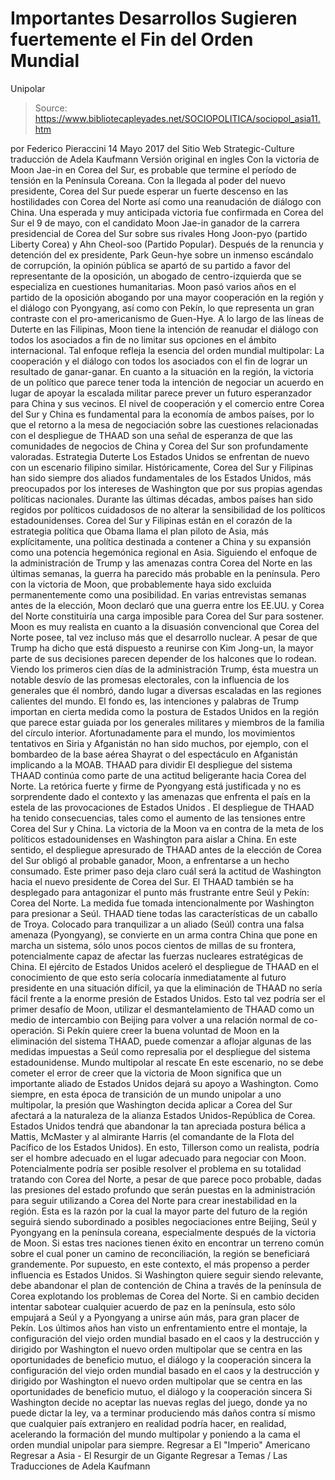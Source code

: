 # Importantes Desarrollos Sugieren fuertemente el Fin del Orden Mundial 
Unipolar

> Source: https://www.bibliotecapleyades.net/SOCIOPOLITICA/sociopol_asia11.htm

por Federico Pieraccini 14 Mayo 2017
del Sitio Web Strategic-Culture
traducción de Adela Kaufmann Versión original en ingles
Con la victoria de Moon Jae-in en Corea del Sur,
es probable que termine el período de tensión en la Península Coreana.
Con la llegada al poder del nuevo presidente,
Corea del Sur puede esperar un fuerte descenso
en las hostilidades con Corea del Norte
así como una reanudación
de diálogo con China.
Una esperada y muy anticipada victoria fue confirmada en Corea del Sur el 9 de mayo, con el candidato Moon Jae-in ganador de la carrera presidencial de Corea del Sur sobre sus rivales Hong Joon-pyo (partido Liberty Corea) y Ahn Cheol-soo (Partido Popular).
Después de la renuncia y detención del ex presidente, Park Geun-hye sobre un inmenso escándalo de corrupción, la opinión pública se apartó de su partido a favor del representante de la oposición, un abogado de centro-izquierda que se especializa en cuestiones humanitarias.
Moon pasó varios años en el partido de la oposición abogando por una mayor cooperación en la región y el diálogo con Pyongyang, así como con Pekín, lo que representa un gran contraste con el pro-americanismo de Guen-Hye.
A lo largo de las líneas de Duterte en las Filipinas, Moon tiene la intención de reanudar el diálogo con todos los asociados a fin de no limitar sus opciones en el ámbito internacional.
Tal enfoque refleja la esencia del orden mundial multipolar:
La cooperación y el diálogo con todos los asociados con el fin de lograr un resultado de ganar-ganar.
En cuanto a la situación en la región, la victoria de un político que parece tener toda la intención de negociar un acuerdo en lugar de apoyar la escalada militar parece prever un futuro esperanzador para China y sus vecinos.
El nivel de cooperación y el comercio entre Corea del Sur y China es fundamental para la economía de ambos países, por lo que el retorno a la mesa de negociación sobre las cuestiones relacionadas con el despliegue de THAAD son una señal de esperanza de que las comunidades de negocios de China y Corea del Sur son profundamente valoradas.
Estrategia Duterte
Los Estados Unidos se enfrentan de nuevo con un escenario filipino similar.
Históricamente, Corea del Sur y Filipinas han sido siempre dos aliados fundamentales de los Estados Unidos, más preocupados por los intereses de Washington que por sus propias agendas políticas nacionales.
Durante las últimas décadas, ambos países han sido regidos por políticos cuidadosos de no alterar la sensibilidad de los políticos estadounidenses.
Corea del Sur y Filipinas están en el corazón de la estrategia política que Obama llama el plan piloto de Asia, más explícitamente, una política destinada a contener a China y su expansión como una potencia hegemónica regional en Asia.
Siguiendo el enfoque de la administración de Trump y las amenazas contra Corea del Norte en las últimas semanas, la guerra ha parecido más probable en la península.
Pero con la victoria de Moon, que probablemente haya sido excluida permanentemente como una posibilidad. En varias entrevistas semanas antes de la elección, Moon declaró que una guerra entre los EE.UU. y Corea del Norte constituiría una carga imposible para Corea del Sur para sostener.
Moon es muy realista en cuanto a la disuasión convencional que Corea del Norte posee, tal vez incluso más que el desarrollo nuclear.
A pesar de que Trump ha dicho que está dispuesto a reunirse con Kim Jong-un, la mayor parte de sus decisiones parecen depender de los halcones que lo rodean. Viendo los primeros cien días de la administración Trump, ésta muestra un notable desvío de las promesas electorales, con la influencia de los generales que él nombró, dando lugar a diversas escaladas en las regiones calientes del mundo.
El fondo es, las intenciones y palabras de Trump importan en cierta medida como la postura de Estados Unidos en la región que parece estar guiada por los generales militares y miembros de la familia del círculo interior.
Afortunadamente para el mundo, los movimientos tentativos en Siria y Afganistán no han sido muchos, por ejemplo, con el bombardeo de la base aérea Shayrat o del espectáculo en Afganistán implicando a la MOAB.
THAAD para dividir
El despliegue del sistema THAAD continúa como parte de una actitud beligerante hacia Corea del Norte.
La retórica fuerte y firme de Pyongyang está justificada y no es sorprendente dado el contexto y las amenazas que enfrenta el país en la estela de las provocaciones de Estados Unidos .
El despliegue de THAAD ha tenido consecuencias, tales como el aumento de las tensiones entre Corea del Sur y China. La victoria de la Moon va en contra de la meta de los políticos estadounidenses en Washington para aislar a China.
En este sentido, el despliegue apresurado de THAAD antes de la elección de Corea del Sur obligó al probable ganador, Moon, a enfrentarse a un hecho consumado.
Este primer paso deja claro cuál será la actitud de Washington hacia el nuevo presidente de Corea del Sur.
El THAAD también se ha desplegado para antagonizar el punto más frustrante entre Seúl y Pekín: Corea del Norte. La medida fue tomada intencionalmente por Washington para presionar a Seúl.
THAAD tiene todas las características de un caballo de Troya.
Colocado para tranquilizar a un aliado (Seúl) contra una falsa amenaza (Pyongyang), se convierte en un arma contra China que pone en marcha un sistema, sólo unos pocos cientos de millas de su frontera, potencialmente capaz de afectar las fuerzas nucleares estratégicas de China.
El ejército de Estados Unidos aceleró el despliegue de THAAD en el conocimiento de que esto sería colocaría inmediatamente al futuro presidente en una situación difícil, ya que la eliminación de THAAD no sería fácil frente a la enorme presión de Estados Unidos.
Esto tal vez podría ser el primer desafío de Moon, utilizar el desmantelamiento de THAAD como un medio de intercambio con Beijing para volver a una relación normal de co-operación.
Si Pekín quiere creer la buena voluntad de Moon en la eliminación del sistema THAAD, puede comenzar a aflojar algunas de las medidas impuestas a Seúl como represalia por el despliegue del sistema estadounidense.
Mundo multipolar al rescate
En este escenario, no se debe cometer el error de creer que la victoria de Moon significa que un importante aliado de Estados Unidos dejará su apoyo a Washington.
Como siempre, en esta época de transición de un mundo unipolar a uno multipolar, la presión que Washington decida aplicar a Corea del Sur afectará a la naturaleza de la alianza Estados Unidos-República de Corea.
Estados Unidos tendrá que abandonar la tan apreciada postura bélica a Mattis, McMaster y al almirante Harris (el comandante de la Flota del Pacífico de los Estados Unidos).
En esto, Tillerson como un realista, podría ser el hombre adecuado en el lugar adecuado para negociar con Moon.
Potencialmente podría ser posible resolver el problema en su totalidad tratando con Corea del Norte, a pesar de que parece poco probable, dadas las presiones del estado profundo que serán puestas en la administración para seguir utilizando a Corea del Norte para crear inestabilidad en la región.
Esta es la razón por la cual la mayor parte del futuro de la región seguirá siendo subordinado a posibles negociaciones entre Beijing, Seúl y Pyongyang en la península coreana, especialmente después de la victoria de Moon. Si estas tres naciones tienen éxito en encontrar un terreno común sobre el cual poner un camino de reconciliación, la región se beneficiará grandemente.
Por supuesto, en este contexto, el más propenso a perder influencia es Estados Unidos.
Si Washington quiere seguir siendo relevante, debe abandonar el plan de contención de China a través de la península de Corea explotando los problemas de Corea del Norte. Si en cambio deciden intentar sabotear cualquier acuerdo de paz en la península, esto sólo empujará a Seúl y a Pyongyang a unirse aún más, para gran placer de Pekín.
Los últimos años han visto un enfrentamiento entre el montaje,
la configuración del viejo orden mundial basado en el caos y la destrucción y dirigido por Washington el nuevo orden multipolar que se centra en las oportunidades de beneficio mutuo, el diálogo y la cooperación sincera
la configuración del viejo orden mundial basado en el caos y la destrucción y dirigido por Washington
el nuevo orden multipolar que se centra en las oportunidades de beneficio mutuo, el diálogo y la cooperación sincera
Si Washington decide no aceptar las nuevas reglas del juego, donde ya no puede dictar la ley, va a terminar produciendo más daños contra sí mismo que cualquier país extranjero en realidad podría hacer, en realidad, acelerando la formación del mundo multipolar y poniendo a la cama el orden mundial unipolar para siempre.
Regresar a El "Imperio" Americano
Regresar a Asia - El Resurgir de un Gigante
Regresar a Temas / Las Traducciones de Adela Kaufmann
